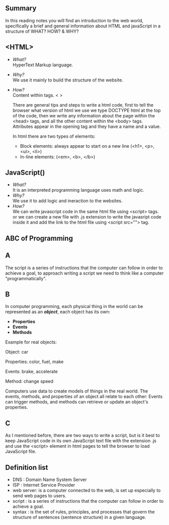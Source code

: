 
## Summary   
In this reading notes you will find an introduction to the web world, specifically a brief and general information about HTML and javaScript in a structure of WHAT? HOW? & WHY? 


##  \<HTML\> 
- *What?*    
   HyperText Markup language.
- *Why?*    
   We use it mainly to build the structure of the website.
- *How?*    
   Content within tags. < >

   There are general tips and steps to write a html code, first to tell the browser what version of html we use we type DOCTYPE html at the top of the code, then we write any information about the page within the \<head\> tags, and all the other content within the \<body\> tags. Attributes appear in the opening tag and they have a name and a value.

   In html there are two types of elements:
   - Block elements: always appear to start on a new line (\<h1\>, \<p\>, \<ul\>, \<li\>)
   - In-line elements: (\<em\>, \<b\>, \</b\>)

  


## JavaScript()    
   - *What?*    
    It is an interpreted programming language uses math and logic. 
   - *Why?*    
    We use it to add logic and ineraction to the websites.
   - *How?*    
    We can write javascript code in the same html file using \<script\> tags.
    or we can create a new file with .js extension to write the javasript code inside it and add the link to the html file using \<script src=""\> tag. 


## ABC of Programming     
   ## A 
   The script is a series of instructions that the computer can follow in order to achieve a goal, to approach writing a script we need to think like a computer "programmatically".

   ## B 
   In computer programming, each physical thing in
   the world can be represented as an ***object***, each object has its own:
   - **Properties** 
   - **Events**
   - **Methods** 

   Example for real objects:

   Object: car

   Properties: color, fuel, make

   Events: brake, accelerate

   Method: change speed 

   Computers use data to create models of things in the real world.
   The events, methods, and properties of an object all relate to each other:
   Events can trigger methods, and methods can retrieve or update an object's properties. 

   ## C 
   As I mentioned before, there are two ways to write a script, but is it best to keep JavaScript code in its own JavaScript text file with the extension .js and use the \<script\> element in html pages to tell the browser to load JavaScript file.

 ## Definition list 
   - DNS : Domain Name System Server
   - ISP : Internet Service Provider
   - web server: is a computer connected to the web, is set up especially to send web pages to users. 
   - script : is a series of instructions that the computer can follow in order to achieve a goal. 
   - syntax : is the set of rules, principles, and processes that govern the structure of sentences (sentence structure) in a given language.
  




